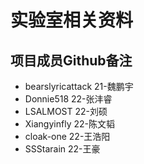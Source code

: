 # 实验室相关资料

## 项目成员Github备注

- bearslyricattack 21-魏鹏宇
- Donnie518 22-张沣睿
- LSALMOST 22-刘硕
- Xiangyinfly 22-陈文韬
- cloak-one 22-王浩阳
- SSStarain 22-王豪
